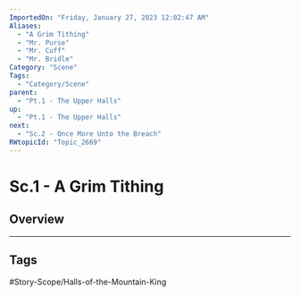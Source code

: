 ```yaml
---
ImportedOn: "Friday, January 27, 2023 12:02:47 AM"
Aliases:
  - "A Grim Tithing"
  - "Mr. Purse"
  - "Mr. Cuff"
  - "Mr. Bridle"
Category: "Scene"
Tags:
  - "Category/Scene"
parent:
  - "Pt.1 - The Upper Halls"
up:
  - "Pt.1 - The Upper Halls"
next:
  - "Sc.2 - Once More Unto the Breach"
RWtopicId: "Topic_2669"
---
```

# Sc.1 - A Grim Tithing
## Overview

---
## Tags
#Story-Scope/Halls-of-the-Mountain-King

